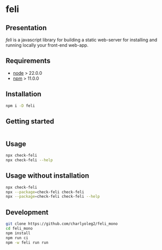 feli
====


Presentation
------------

*feli* is a javascript library for building a static web-server for installing and running locally your front-end web-app.


Requirements
------------

- [node](https://nodejs.org) > 22.0.0
- [npm](https://docs.npmjs.com/cli) > 11.0.0


Installation
------------

```bash
npm i -D feli
```


Getting started
---------------

```javascriotn

```

Usage
-----

```bash
npx check-feli
npx check-feli --help
```


Usage without installation
--------------------------

```bash
npx check-feli
npx --package=check-feli check-feli
npx --package=check-feli check-feli --help
```


Development
-----------

```bash
git clone https://github.com/charlyoleg2/feli_mono
cd feli_mono
npm install
npm run ci
npm -w feli run run
```

